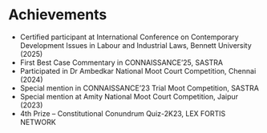 # Achievements

- Certified participant at International Conference on Contemporary Development Issues in Labour and Industrial Laws, Bennett University (2025)  
- First Best Case Commentary in CONNAISSANCE’25, SASTRA  
- Participated in Dr Ambedkar National Moot Court Competition, Chennai (2024)  
- Special mention in CONNAISSANCE’23 Trial Moot Competition, SASTRA  
- Special mention at Amity National Moot Court Competition, Jaipur (2023)  
- 4th Prize – Constitutional Conundrum Quiz-2K23, LEX FORTIS NETWORK  
